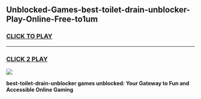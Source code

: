 
## Unblocked-Games-best-toilet-drain-unblocker-Play-Online-Free-to1um
<h3>
<a href="https://premium76.site?title=best-toilet-drain-unblocker&ref=26A">CLICK TO PLAY</a></h3>
<hr>

<h3>
<a href="https://premium76.site?title=best-toilet-drain-unblocker&ref=26A">CLICK 2 PLAY</a>
  
</h3>

<a href="https://premium76.site?title=best-toilet-drain-unblocker&ref=26A"><img src="https://clearcache.store/games.png"></a>


**best-toilet-drain-unblocker games unblocked: Your Gateway to Fun and Accessible Online Gaming**
